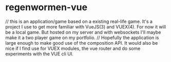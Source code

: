 # regenwormen-vue
// this is an application/game based on a existing real-life game. It's a project I use to get more familiar with VueJS(3) and VUEX(4). For now it will be a local game. But hosted on my server and with websockets I'll maybe make it a two player game on my portfolio.
// Hopefully the application is large enough to make good use of the composition API. It would also be nice if I find use for VUEX modules, the vue router and do some experiments with the VUE cli UI.

